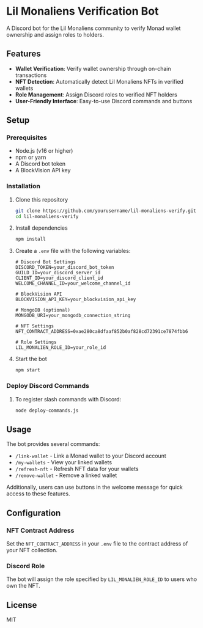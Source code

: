 # Lil Monaliens Verification Bot

A Discord bot for the Lil Monaliens community to verify Monad wallet ownership and assign roles to holders.

## Features

- **Wallet Verification**: Verify wallet ownership through on-chain transactions
- **NFT Detection**: Automatically detect Lil Monaliens NFTs in verified wallets
- **Role Management**: Assign Discord roles to verified NFT holders
- **User-Friendly Interface**: Easy-to-use Discord commands and buttons

## Setup

### Prerequisites
- Node.js (v16 or higher)
- npm or yarn
- A Discord bot token
- A BlockVision API key

### Installation

1. Clone this repository
   ```bash
   git clone https://github.com/yourusername/lil-monaliens-verify.git
   cd lil-monaliens-verify
   ```

2. Install dependencies
   ```bash
   npm install
   ```

3. Create a `.env` file with the following variables:
   ```
   # Discord Bot Settings
   DISCORD_TOKEN=your_discord_bot_token
   GUILD_ID=your_discord_server_id
   CLIENT_ID=your_discord_client_id
   WELCOME_CHANNEL_ID=your_welcome_channel_id
   
   # BlockVision API
   BLOCKVISION_API_KEY=your_blockvision_api_key
   
   # MongoDB (optional)
   MONGODB_URI=your_mongodb_connection_string
   
   # NFT Settings
   NFT_CONTRACT_ADDRESS=0xae280ca8dfaaf852b0af828cd72391ce7874fbb6
   
   # Role Settings
   LIL_MONALIEN_ROLE_ID=your_role_id
   ```

4. Start the bot
   ```bash
   npm start
   ```

### Deploy Discord Commands

1. To register slash commands with Discord:
   ```bash
   node deploy-commands.js
   ```

## Usage

The bot provides several commands:

- `/link-wallet` - Link a Monad wallet to your Discord account
- `/my-wallets` - View your linked wallets
- `/refresh-nft` - Refresh NFT data for your wallets
- `/remove-wallet` - Remove a linked wallet

Additionally, users can use buttons in the welcome message for quick access to these features.

## Configuration

### NFT Contract Address

Set the `NFT_CONTRACT_ADDRESS` in your `.env` file to the contract address of your NFT collection.

### Discord Role

The bot will assign the role specified by `LIL_MONALIEN_ROLE_ID` to users who own the NFT.

## License

MIT 